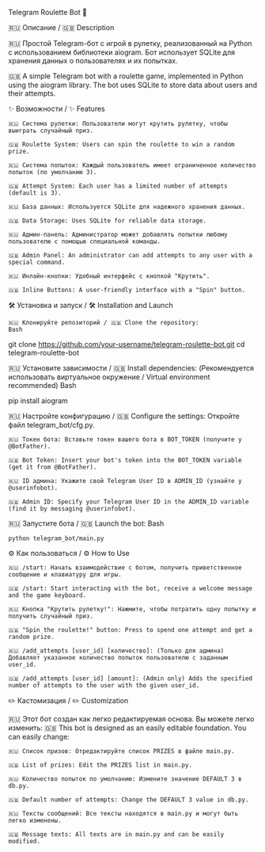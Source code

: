 Telegram Roulette Bot 🎰

🇷🇺 Описание / 🇬🇧 Description

🇷🇺 Простой Telegram-бот с игрой в рулетку, реализованный на Python с использованием библиотеки aiogram. Бот использует SQLite для хранения данных о пользователях и их попытках.

🇬🇧 A simple Telegram bot with a roulette game, implemented in Python using the aiogram library. The bot uses SQLite to store data about users and their attempts.

✨ Возможности / ✨ Features

    🇷🇺 Система рулетки: Пользователи могут крутить рулетку, чтобы выиграть случайный приз.

    🇬🇧 Roulette System: Users can spin the roulette to win a random prize.

    🇷🇺 Система попыток: Каждый пользователь имеет ограниченное количество попыток (по умолчанию 3).

    🇬🇧 Attempt System: Each user has a limited number of attempts (default is 3).

    🇷🇺 База данных: Используется SQLite для надежного хранения данных.

    🇬🇧 Data Storage: Uses SQLite for reliable data storage.

    🇷🇺 Админ-панель: Администратор может добавлять попытки любому пользователю с помощью специальной команды.

    🇬🇧 Admin Panel: An administrator can add attempts to any user with a special command.

    🇷🇺 Инлайн-кнопки: Удобный интерфейс с кнопкой "Крутить".

    🇬🇧 Inline Buttons: A user-friendly interface with a "Spin" button.

🛠️ Установка и запуск / 🛠️ Installation and Launch

    🇷🇺 Клонируйте репозиторий / 🇬🇧 Clone the repository:
    Bash

git clone https://github.com/your-username/telegram-roulette-bot.git
cd telegram-roulette-bot

🇷🇺 Установите зависимости / 🇬🇧 Install dependencies: (Рекомендуется использовать виртуальное окружение / Virtual environment recommended)
Bash

pip install aiogram

🇷🇺 Настройте конфигурацию / 🇬🇧 Configure the settings: Откройте файл telegram_bot/cfg.py.

    🇷🇺 Токен бота: Вставьте токен вашего бота в BOT_TOKEN (получите у @BotFather).

    🇬🇧 Bot Token: Insert your bot's token into the BOT_TOKEN variable (get it from @BotFather).

    🇷🇺 ID админа: Укажите свой Telegram User ID в ADMIN_ID (узнайте у @userinfobot).

    🇬🇧 Admin ID: Specify your Telegram User ID in the ADMIN_ID variable (find it by messaging @userinfobot).

🇷🇺 Запустите бота / 🇬🇧 Launch the bot:
Bash

    python telegram_bot/main.py

⚙️ Как пользоваться / ⚙️ How to Use

    🇷🇺 /start: Начать взаимодействие с ботом, получить приветственное сообщение и клавиатуру для игры.

    🇬🇧 /start: Start interacting with the bot, receive a welcome message and the game keyboard.

    🇷🇺 Кнопка "Крутить рулетку!": Нажмите, чтобы потратить одну попытку и получить случайный приз.

    🇬🇧 "Spin the roulette!" button: Press to spend one attempt and get a random prize.

    🇷🇺 /add_attempts [user_id] [количество]: (Только для админа) Добавляет указанное количество попыток пользователю с заданным user_id.

    🇬🇧 /add_attempts [user_id] [amount]: (Admin only) Adds the specified number of attempts to the user with the given user_id.

✏️ Кастомизация / ✏️ Customization

🇷🇺 Этот бот создан как легко редактируемая основа. Вы можете легко изменить:
🇬🇧 This bot is designed as an easily editable foundation. You can easily change:

    🇷🇺 Список призов: Отредактируйте список PRIZES в файле main.py.

    🇬🇧 List of prizes: Edit the PRIZES list in main.py.

    🇷🇺 Количество попыток по умолчанию: Измените значение DEFAULT 3 в db.py.

    🇬🇧 Default number of attempts: Change the DEFAULT 3 value in db.py.

    🇷🇺 Тексты сообщений: Все тексты находятся в main.py и могут быть легко изменены.

    🇬🇧 Message texts: All texts are in main.py and can be easily modified.
